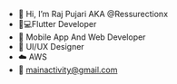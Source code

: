 - 👻 Hi, I’m Raj Pujari  AKA @Ressurectionx
- 📱💻Flutter Developer
- 📱 Mobile App And Web Developer
- 🎨 UI/UX Designer
- ☁️ AWS
- 📧 mainactivity@gmail.com

<!---
As a Mobile App Developer, it’s both my joy and responsibility to help guide
the process(and maintenance) of building.a realistic product.
I’ve worked with simple one screen mock-ups, to extensive, in depth Axure prototypes.
Each situation should be approached from a well planned, exploratory approach that
takes into account the timeline, the budget, and end goal
--->
